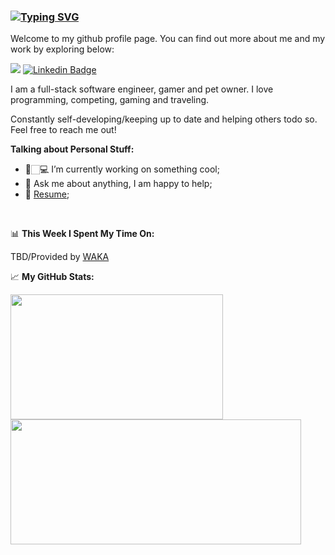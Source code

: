 ### 

### [![Typing SVG](https://readme-typing-svg.herokuapp.com?font=Cambria&color=%2300F702&lines=Greetings+traveller)](https://git.io/typing-svg)

Welcome to my github profile page. You can find out more about me and my work by exploring below:

![](https://komarev.com/ghpvc/?username=firebotQL&color=brightgreen)
[![Linkedin Badge](https://img.shields.io/badge/-LinkedIn-0e76a8?style=flat-square&logo=Linkedin&logoColor=white)](https://www.linkedin.com/in/viaceslavasduk)
<!-- [![Twitter Badge](https://img.shields.io/badge/-Twitter-00acee?style=flat-square&logo=Twitter&logoColor=white)](https://twitter.com/firebotQL)
[![Instagram Badge](https://img.shields.io/badge/-Instagram-e4405f?style=flat-square&logo=Instagram&logoColor=white)](https://instagram.com/fire_bot/) -->


I am a full-stack software engineer, gamer and pet owner. I love programming, competing, gaming and traveling.

Constantly self-developing/keeping up to date and helping others todo so. Feel free to reach me out!

**Talking about Personal Stuff:**

- 🚀🏻‍💻 I’m currently working on something cool;
- 💬 Ask me about anything, I am happy to help;
- 📝 [Resume]();

</br>

📊 **This Week I Spent My Time On:**
<!--START_SECTION:waka-->
<!--END_SECTION:waka-->
TBD/Provided by [WAKA](https://github.com/anmol098/waka-readme-stats "Waka Readme Stats")


📈 **My GitHub Stats:**

<p>
  <!--<img height="200em" src="https://fb-github-readme-stats.vercel.app/api?username=firebotQL&show_icons=true&hide_border=true&&count_private=true&theme=chartreuse-dark" />-->
  <img height="200em" width="340em" src="https://fb-github-readme-stats.vercel.app/api/top-langs/?username=firebotQL&exclude_repo=BookSharing&show_icons=true&layout=compact&langs_count=8&theme=chartreuse-dark&hide=html&bg_color=00000080&border_color=c9d1d9"/>
  <img height="200em" width="465em" src="https://github-readme-streak-stats.herokuapp.com/?user=firebotQL&theme=highcontrast&background=00000080&border=c9d1d9" />
</p>




